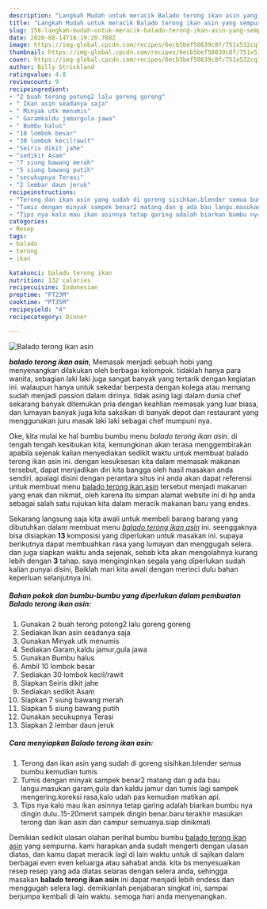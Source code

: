 ```yaml
---
description: "Langkah Mudah untuk meracik Balado terong ikan asin yang sempurna"
title: "Langkah Mudah untuk meracik Balado terong ikan asin yang sempurna"
slug: 158-langkah-mudah-untuk-meracik-balado-terong-ikan-asin-yang-sempurna
date: 2020-08-14T16:19:20.768Z
image: https://img-global.cpcdn.com/recipes/6ecb5bef50839c8f/751x532cq70/balado-terong-ikan-asin-foto-resep-utama.jpg
thumbnail: https://img-global.cpcdn.com/recipes/6ecb5bef50839c8f/751x532cq70/balado-terong-ikan-asin-foto-resep-utama.jpg
cover: https://img-global.cpcdn.com/recipes/6ecb5bef50839c8f/751x532cq70/balado-terong-ikan-asin-foto-resep-utama.jpg
author: Billy Strickland
ratingvalue: 4.8
reviewcount: 9
recipeingredient:
- "2 buah terong potong2 lalu goreng goreng"
- " Ikan asin seadanya saja"
- " Minyak utk menumis"
- " Garamkaldu jamurgula jawa"
- " Bumbu halus"
- "10 lombok besar"
- "30 lombok kecilrawit"
- "Seiris dikit jahe"
- "sedikit Asam"
- "7 siung bawang merah"
- "5 siung bawang putih"
- "secukupnya Terasi"
- "2 lembar daun jeruk"
recipeinstructions:
- "Terong dan ikan asin yang sudah di goreng sisihkan.blender semua bumbu.kemudian tumis"
- "Tumis dengan minyak sampek benar2 matang dan g ada bau langu.masukan garam,gula dan kaldu jamur dan tumis lagi sampek mengering.koreksi rasa,kalo udah pas kemudian matikan api."
- "Tips nya kalo mau ikan asinnya tetap garing adalah biarkan bumbu nya dingin dulu..15-20menit sampek dingin benar.baru terakhir masukan terong dan ikan asin dan campur semuanya.siap dinikmati"
categories:
- Resep
tags:
- balado
- terong
- ikan

katakunci: balado terong ikan 
nutrition: 132 calories
recipecuisine: Indonesian
preptime: "PT23M"
cooktime: "PT35M"
recipeyield: "4"
recipecategory: Dinner

---
```



![Balado terong ikan asin](https://img-global.cpcdn.com/recipes/6ecb5bef50839c8f/751x532cq70/balado-terong-ikan-asin-foto-resep-utama.jpg)

<b><i>balado terong ikan asin</i></b>, Memasak menjadi sebuah hobi yang menyenangkan dilakukan oleh berbagai kelompok. tidaklah hanya para wanita, sebagian laki laki juga sangat banyak yang tertarik dengan kegiatan ini. walaupun hanya untuk sekedar berpesta dengan kolega atau memang sudah menjadi passion dalam dirinya. tidak asing lagi dalam dunia chef sekarang banyak ditemukan pria dengan keahlian memasak yang luar biasa, dan lumayan banyak juga kita saksikan di banyak depot dan restaurant yang menggunakan juru masak laki laki sebagai chef mumpuni nya.

Oke, kita mulai ke hal bumbu bumbu menu <i>balado terong ikan asin</i>. di tengah tengah kesibukan kita, kemungkinan akan terasa menggembirakan apabila sejenak kalian menyediakan sedikit waktu untuk membuat balado terong ikan asin ini. dengan kesuksesan kita dalam memasak makanan tersebut, dapat menjadikan diri kita bangga oleh hasil masakan anda sendiri. apalagi disini dengan perantara situs ini anda akan dapat referensi untuk membuat menu <u>balado terong ikan asin</u> tersebut menjadi makanan yang enak dan nikmat, oleh karena itu simpan alamat website ini di hp anda sebagai salah satu rujukan kita dalam meracik makanan baru yang endes.




Sekarang langsung saja kita awali untuk membeli barang barang yang dibutuhkan dalam membuat menu <u><i>balado terong ikan asin</i></u> ini. seenggaknya bisa disiapkan <b>13</b> komposisi yang diperlukan untuk masakan ini. supaya berikutnya dapat membuahkan rasa yang lumayan dan menggugah selera. dan juga siapkan waktu anda sejenak, sebab kita akan mengolahnya kurang lebih dengan <b>3</b> tahap. saya menginginkan segala yang diperlukan sudah kalian punyai disini, Baiklah mari kita awali dengan merinci dulu bahan keperluan selanjutnya ini.

<!--inarticleads1-->

##### Bahan pokok dan bumbu-bumbu yang diperlukan dalam pembuatan Balado terong ikan asin:

1. Gunakan 2 buah terong potong2 lalu goreng goreng
1. Sediakan  Ikan asin seadanya saja
1. Gunakan  Minyak utk menumis
1. Sediakan  Garam,kaldu jamur,gula jawa
1. Gunakan  Bumbu halus
1. Ambil 10 lombok besar
1. Sediakan 30 lombok kecil/rawit
1. Siapkan Seiris dikit jahe
1. Sediakan sedikit Asam
1. Siapkan 7 siung bawang merah
1. Siapkan 5 siung bawang putih
1. Gunakan secukupnya Terasi
1. Siapkan 2 lembar daun jeruk




<!--inarticleads2-->

##### Cara menyiapkan Balado terong ikan asin:

1. Terong dan ikan asin yang sudah di goreng sisihkan.blender semua bumbu.kemudian tumis
1. Tumis dengan minyak sampek benar2 matang dan g ada bau langu.masukan garam,gula dan kaldu jamur dan tumis lagi sampek mengering.koreksi rasa,kalo udah pas kemudian matikan api.
1. Tips nya kalo mau ikan asinnya tetap garing adalah biarkan bumbu nya dingin dulu..15-20menit sampek dingin benar.baru terakhir masukan terong dan ikan asin dan campur semuanya.siap dinikmati




Demikian sedikit ulasan olahan perihal bumbu bumbu <u>balado terong ikan asin</u> yang sempurna. kami harapkan anda sudah mengerti dengan ulasan diatas, dan kamu dapat meracik lagi di lain waktu untuk di sajikan dalam berbagai even even keluarga atau sahabat anda. kita bs menyesuaikan resep resep yang ada diatas selaras dengan selera anda, sehingga masakan <b>balado terong ikan asin</b> ini dapat menjadi lebih endess dan menggugah selera lagi. demikianlah penjabaran singkat ini, sampai berjumpa kembali di lain waktu. semoga hari anda menyenangkan.
